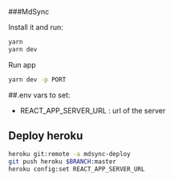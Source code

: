 ###MdSync

Install it and run:

```bash
yarn
yarn dev
```

Run app 

```bash
yarn dev -p PORT
```

##.env vars to set: 
- REACT_APP_SERVER_URL : url of the server

## Deploy heroku
```bash
heroku git:remote -a mdsync-deploy
git push heroku $BRANCH:master
heroku config:set REACT_APP_SERVER_URL
```

